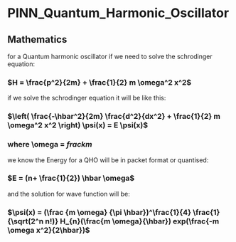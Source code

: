 # PINN_Quantum_Harmonic_Oscillator
## Mathematics
for a Quantum harmonic oscillator if we need to solve the schrodinger equation:

### $H = \frac{p^2}{2m} + \frac{1}{2} m \omega^2 x^2$

if we solve the schrodinger equation it will be like this:

### $\left( \frac{-\hbar^2}{2m} \frac{d^2}{dx^2} + \frac{1}{2} m \omega^2 x^2 \right) \psi(x) = E \psi(x)$

### where \omega =  $frac{k}{m}$

we know the Energy for a QHO will be in packet format or quantised:
### $E = (n+ \frac{1}{2}) \hbar \omega$

and the solution for wave function will be:
### $\psi(x) = (\frac {m \omega} {\pi \hbar})^\frac{1}{4} \frac{1}{\sqrt(2^n n!)} H_{n}(\frac{m \omega}{\hbar}) exp(\frac{-m \omega x^2}{2\hbar})$

